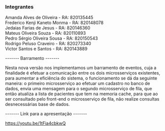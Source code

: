 ### Integrantes

Amanda Alves de Oliveira - RA: 820135445 <br>
Frederico Kenji Kaneto Monma - RA: 820148078 <br>
Jedaias Farias de Jesus - RA: 820146360 <br>
Mateus Oliveira Souza - RA: 820110893 <br>
Pedro Sérgio Oliveira Sousa - RA: 820150543 <br>
Rodrigo Peluso Craveiro - RA: 820273340 <br>
Victor Santos e Santos - RA: 820143889


-------      Barramento      -------

Nesta nova versão nos implementamos um barramento de eventos, cuja a finalidade é efetuar a comunicação entre os dois microsserviços existentes, para aumentar a eficiência do sistema, o funcionamento se dá da seguinte maneira: o primeiro microsserviço ao efetuar um cadastro no banco de dados, envia uma mensagem para o segundo microsserviço de fila, que então atualiza a lista de pacientes que tem na memoria cache, para que ao ser consultado pelo front-end o microsserviço de fila, não realize consultas desnecessárias base de dados. 

-------      Link para a apresentação      -------

https://youtu.be/1tFia4cbkwQ
